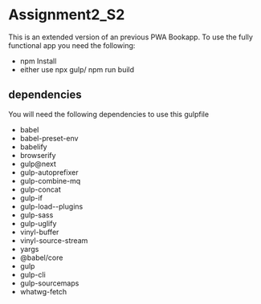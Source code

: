 # Assignment2_S2
This is an extended version of an previous PWA Bookapp.
To use the fully functional app you need the following:
* npm Install
* either use npx gulp/ npm run build

## dependencies
You will need the following dependencies to use this gulpfile
* babel
* babel-preset-env
* babelify
* browserify
* gulp@next
* gulp-autoprefixer
* gulp-combine-mq
* gulp-concat
* gulp-if
* gulp-load--plugins
* gulp-sass
* gulp-uglify
* vinyl-buffer
* vinyl-source-stream
* yargs
* @babel/core
* gulp
* gulp-cli
* gulp-sourcemaps
* whatwg-fetch

